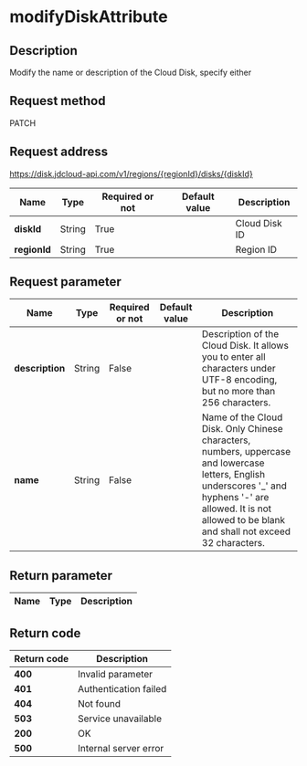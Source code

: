# modifyDiskAttribute


## Description
Modify the name or description of the Cloud Disk, specify either

## Request method
PATCH

## Request address
https://disk.jdcloud-api.com/v1/regions/{regionId}/disks/{diskId}

|Name|Type|Required or not|Default value|Description|
|---|---|---|---|---|
|**diskId**|String|True||Cloud Disk ID|
|**regionId**|String|True||Region ID|

## Request parameter
|Name|Type|Required or not|Default value|Description|
|---|---|---|---|---|
|**description**|String|False||Description of the Cloud Disk. It allows you to enter all characters under UTF-8 encoding, but no more than 256 characters.|
|**name**|String|False||Name of the Cloud Disk. Only Chinese characters, numbers, uppercase and lowercase letters, English underscores '_' and hyphens '-' are allowed. It is not allowed to be blank and shall not exceed 32 characters.|


## Return parameter
|Name|Type|Description|
|---|---|---|



## Return code
|Return code|Description|
|---|---|
|**400**|Invalid parameter|
|**401**|Authentication failed|
|**404**|Not found|
|**503**|Service unavailable|
|**200**|OK|
|**500**|Internal server error|
